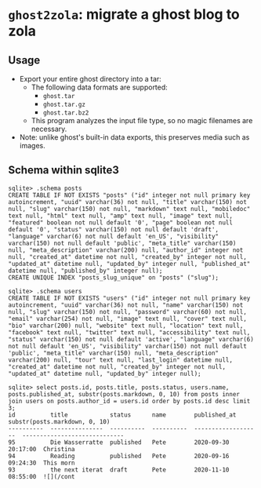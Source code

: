 # `ghost2zola`: migrate a ghost blog to zola

## Usage

- Export your entire ghost directory into a tar:
  - The following data formats are supported:
    - `ghost.tar`
    - `ghost.tar.gz`
    - `ghost.tar.bz2`
  - This program analyzes the input file type, so no magic filenames are necessary.
- Note: unlike ghost's built-in data exports, this preserves media such as images.

## Schema within sqlite3

```sqlite3
sqlite> .schema posts
CREATE TABLE IF NOT EXISTS "posts" ("id" integer not null primary key autoincrement, "uuid" varchar(36) not null, "title" varchar(150) not null, "slug" varchar(150) not null, "markdown" text null, "mobiledoc" text null, "html" text null, "amp" text null, "image" text null, "featured" boolean not null default '0', "page" boolean not null default '0', "status" varchar(150) not null default 'draft', "language" varchar(6) not null default 'en_US', "visibility" varchar(150) not null default 'public', "meta_title" varchar(150) null, "meta_description" varchar(200) null, "author_id" integer not null, "created_at" datetime not null, "created_by" integer not null, "updated_at" datetime null, "updated_by" integer null, "published_at" datetime null, "published_by" integer null);
CREATE UNIQUE INDEX "posts_slug_unique" on "posts" ("slug");

sqlite> .schema users
CREATE TABLE IF NOT EXISTS "users" ("id" integer not null primary key autoincrement, "uuid" varchar(36) not null, "name" varchar(150) not null, "slug" varchar(150) not null, "password" varchar(60) not null, "email" varchar(254) not null, "image" text null, "cover" text null, "bio" varchar(200) null, "website" text null, "location" text null, "facebook" text null, "twitter" text null, "accessibility" text null, "status" varchar(150) not null default 'active', "language" varchar(6) not null default 'en_US', "visibility" varchar(150) not null default 'public', "meta_title" varchar(150) null, "meta_description" varchar(200) null, "tour" text null, "last_login" datetime null, "created_at" datetime not null, "created_by" integer not null, "updated_at" datetime null, "updated_by" integer null);

sqlite> select posts.id, posts.title, posts.status, users.name, posts.published_at, substr(posts.markdown, 0, 10) from posts inner join users on posts.author_id = users.id order by posts.id desc limit 3;
id          title            status      name        published_at         substr(posts.markdown, 0, 10)
----------  ---------------  ----------  ----------  -------------------  -----------------------------
95          Die Wasserratte  published   Pete        2020-09-30 20:17:00  Christina
94          Reading          published   Pete        2020-09-16 09:24:30  This morn
93          the next iterat  draft       Pete        2020-11-10 08:55:00  ![](/cont
```
